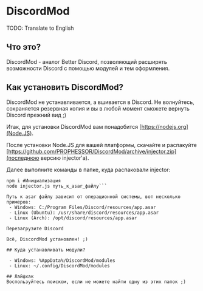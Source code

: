 # DiscordMod
TODO: Translate to English

## Что это?
DiscordMod - аналог Better Discord, позволяющий расширять возможности Discord с помощью модулей и тем оформления.

## Как установить DiscordMod?

DiscordMod не устанавливается, а вшивается в Discord.
Не волнуйтесь, сохраняется резервная копия и вы в любой момент сможете вернуть Discord прежний вид ;)

Итак, для установки DiscordMod вам понадобится [https://nodejs.org](Node.JS).

После установки Node.JS для вашей платформы, скачайте и распакуйте [https://github.com/PROPHESSOR/DiscordMod/archive/injector.zip](последнюю версию injector'а).

Далее выполните команды в папке, куда распаковали injector:
```
npm i #Инициализация
node injector.js путь_к_asar_файлу```

Путь к asar файлу зависит от операционной системы, вот несколько примеров:
 - Windows: C:/Program Files/Discord/resources/app.asar
 - Linux (Ubuntu): /usr/share/discord/resources/app.asar
 - Linux (Arch): /opt/discord/resources/app.asar
 
Перезагрузите Discord

Всё, DiscordMod установлен! ;)

## Куда устанавливать модули?

 - Windows: %AppData%/DiscordMod/modules
 - Linux: ~/.config/DiscordMod/modules
 
## Лайфхак
Воспользуйтесь поиском, если не можете найти одну из этих папок ;)
